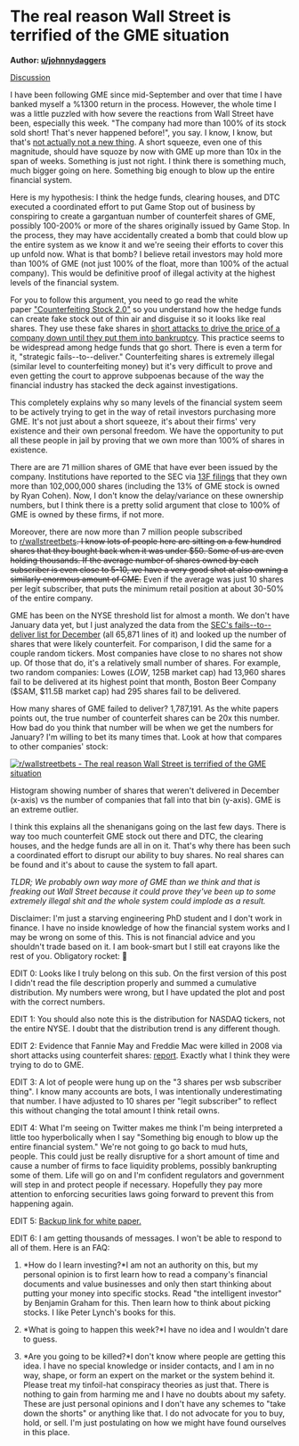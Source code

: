 The real reason Wall Street is terrified of the GME situation
=============================================================

**Author: [u/johnnydaggers](https://www.reddit.com/user/johnnydaggers/)**

[Discussion](https://www.reddit.com/r/wallstreetbets/search?q=flair_name%3A%22Discussion%22&restrict_sr=1)

I have been following GME since mid-September and over that time I have banked myself a %1300 return in the process. However, the whole time I was a little puzzled with how severe the reactions from Wall Street have been, especially this week. "The company had more than 100% of its stock sold short! That's never happened before!", you say. I know, I know, but that's [not actually not a new thing](https://www.forbes.com/2006/08/25/naked-shorts-global-links-cx_lm_0825naked.html?sh=f59ff078400b). A short squeeze, even one of this magnitude, should have squoze by now with GME up more than 10x in the span of weeks. Something is just not right. I think there is something much, much bigger going on here. Something big enough to blow up the entire financial system.

Here is my hypothesis: I think the hedge funds, clearing houses, and DTC executed a coordinated effort to put Game Stop out of business by conspiring to create a gargantuan number of counterfeit shares of GME, possibly 100-200% or more of the shares originally issued by Game Stop. In the process, they may have accidentally created a bomb that could blow up the entire system as we know it and we're seeing their efforts to cover this up unfold now. What is that bomb? I believe retail investors may hold more than 100% of GME (not just 100% of the float, more than 100% of the actual company). This would be definitive proof of illegal activity at the highest levels of the financial system.

For you to follow this argument, you need to go read the white paper ["Counterfeiting Stock 2.0"](http://counterfeitingstock.com/CS2.0/CounterfeitingStock.html) so you understand how the hedge funds can create fake stock out of thin air and disguise it so it looks like real shares. They use these fake shares in [short attacks to drive the price of a company down until they put them into bankruptcy](https://seekingalpha-com.cdn.ampproject.org/v/s/seekingalpha.com/amp/instablog/11442671-gerald-klein/3096735-anatomy-of-a-short-attack?amp_js_v=a6&amp_gsa=1&usqp=mq331AQHKAFQArABIA%3D%3D). This practice seems to be widespread among hedge funds that go short. There is even a term for it, "strategic fails--to--deliver." Counterfeiting shares is extremely illegal (similar level to counterfeiting money) but it's very difficult to prove and even getting the court to approve subpoenas because of the way the financial industry has stacked the deck against investigations.

This completely explains why so many levels of the financial system seem to be actively trying to get in the way of retail investors purchasing more GME. It's not just about a short squeeze, it's about their firms' very existence and their own personal freedom. We have the opportunity to put all these people in jail by proving that we own more than 100% of shares in existence.

There are are 71 million shares of GME that have ever been issued by the company. Institutions have reported to the SEC via [13F filings](https://fintel.io/so/us/gme) that they own more than 102,000,000 shares (including the 13% of GME stock is owned by Ryan Cohen). Now, I don't know the delay/variance on these ownership numbers, but I think there is a pretty solid argument that close to 100% of GME is owned by these firms, if not more.

Moreover, there are now more than 7 million people subscribed to [r/wallstreetbets](https://www.reddit.com/r/wallstreetbets/)~~. I know lots of people here are sitting on a few hundred shares that they bought back when it was under $50. Some of us are even holding thousands. If the average number of shares owned by each subscriber is even close to 5-10, we have a very good shot at also owning a similarly enormous amount of GME.~~ Even if the average was just 10 shares per legit subscriber, that puts the minimum retail position at about 30-50% of the entire company.

GME has been on the NYSE threshold list for almost a month. We don't have January data yet, but I just analyzed the data from the [SEC's fails--to--deliver list for December](https://www.sec.gov/data/foiadocsfailsdatahtm) (all 65,871 lines of it) and looked up the number of shares that were likely counterfeit. For comparison, I did the same for a couple random tickers. Most companies have close to no shares not show up. Of those that do, it's a relatively small number of shares. For example, two random companies: Lowes ($LOW, ~$125B market cap) had 13,960 shares fail to be delivered at its highest point that month, Boston Beer Company ($SAM, $11.5B market cap) had 295 shares fail to be delivered.

How many shares of GME failed to deliver? 1,787,191. As the white papers points out, the true number of counterfeit shares can be 20x this number. How bad do you think that number will be when we get the numbers for January? I'm willing to bet its many times that. Look at how that compares to other companies' stock:

[![r/wallstreetbets - The real reason Wall Street is terrified of the GME situation](https://preview.redd.it/g723jvyhine61.png?width=445&format=png&auto=webp&s=39bad6c47b428d364de36e9888de35b79572d1da)](https://preview.redd.it/g723jvyhine61.png?width=445&format=png&auto=webp&s=39bad6c47b428d364de36e9888de35b79572d1da)

Histogram showing number of shares that weren't delivered in December (x-axis) vs the number of companies that fall into that bin (y-axis). GME is an extreme outlier.

I think this explains all the shenanigans going on the last few days. There is way too much counterfeit GME stock out there and DTC, the clearing houses, and the hedge funds are all in on it. That's why there has been such a coordinated effort to disrupt our ability to buy shares. No real shares can be found and it's about to cause the system to fall apart.

*TLDR; We probably own way more of GME than we think and that is freaking out Wall Street because it could prove they've been up to some extremely illegal shit and the whole system could implode as a result.*

Disclaimer: I'm just a starving engineering PhD student and I don't work in finance. I have no inside knowledge of how the financial system works and I may be wrong on some of this. This is not financial advice and you shouldn't trade based on it. I am book-smart but I still eat crayons like the rest of you. Obligatory rocket: 🚀

EDIT 0: Looks like I truly belong on this sub. On the first version of this post I didn't read the file description properly and summed a cumulative distribution. My numbers were wrong, but I have updated the plot and post with the correct numbers.

EDIT 1: You should also note this is the distribution for NASDAQ tickers, not the entire NYSE. I doubt that the distribution trend is any different though.

EDIT 2: Evidence that Fannie May and Freddie Mac were killed in 2008 via short attacks using counterfeit shares: [report](https://www.sec.gov/comments/s7-08-09/s70809-407a.pdf). Exactly what I think they were trying to do to GME.

EDIT 3: A lot of people were hung up on the "3 shares per wsb subscriber thing". I know many accounts are bots, I was intentionally underestimating that number. I have adjusted to 10 shares per "legit subscriber" to reflect this without changing the total amount I think retail owns.

EDIT 4: What I'm seeing on Twitter makes me think I'm being interpreted a little too hyperbolically when I say "Something big enough to blow up the entire financial system." We're not going to go back to mud huts, people. This could just be really disruptive for a short amount of time and cause a number of firms to face liquidity problems, possibly bankrupting some of them. Life will go on and I'm confident regulators and government will step in and protect people if necessary. Hopefully they pay more attention to enforcing securities laws going forward to prevent this from happening again.

EDIT 5: [Backup link for white paper.](https://web.archive.org/web/20210131014127/counterfeitingstock.com/CS2.0/CounterfeitingStock.html)

EDIT 6: I am getting thousands of messages. I won't be able to respond to all of them. Here is an FAQ:

1.  *How do I learn investing?*I am not an authority on this, but my personal opinion is to first learn how to read a company's financial documents and value businesses and only then start thinking about putting your money into specific stocks. Read "the intelligent investor" by Benjamin Graham for this. Then learn how to think about picking stocks. I like Peter Lynch's books for this.

2.  *What is going to happen this week?*I have no idea and I wouldn't dare to guess.

3.  *Are you going to be killed?*I don't know where people are getting this idea. I have no special knowledge or insider contacts, and I am in no way, shape, or form an expert on the market or the system behind it. Please treat my tinfoil-hat conspiracy theories as just that. There is nothing to gain from harming me and I have no doubts about my safety. These are just personal opinions and I don't have any schemes to "take down the shorts" or anything like that. I do not advocate for you to buy, hold, or sell. I'm just postulating on how we might have found ourselves in this place.
